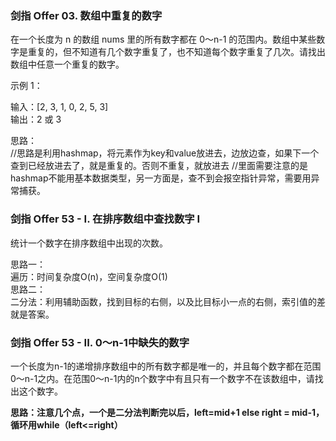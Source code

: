 ### 剑指 Offer 03. 数组中重复的数字
在一个长度为 n 的数组 nums 里的所有数字都在 0～n-1 的范围内。数组中某些数字是重复的，但不知道有几个数字重复了，也不知道每个数字重复了几次。请找出数组中任意一个重复的数字。

示例 1：

输入：[2, 3, 1, 0, 2, 5, 3]  
输出：2 或 3

思路：  
//思路是利用hashmap，将元素作为key和value放进去，边放边查，如果下一个查到已经放进去了，就是重复的。否则不重复，就放进去
//里面需要注意的是 hashmap不能用基本数据类型，另一方面是，查不到会报空指针异常，需要用异常捕获。

### 剑指 Offer 53 - I. 在排序数组中查找数字 I
统计一个数字在排序数组中出现的次数。

 思路一：  
 遍历：时间复杂度O(n)，空间复杂度O(1)  
 思路二：  
 二分法：利用辅助函数，找到目标的右侧，以及比目标小一点的右侧，索引值的差就是答案。
 
 ### 剑指 Offer 53 - II. 0～n-1中缺失的数字
 一个长度为n-1的递增排序数组中的所有数字都是唯一的，并且每个数字都在范围0～n-1之内。在范围0～n-1内的n个数字中有且只有一个数字不在该数组中，请找出这个数字。
 
 **思路：注意几个点，一个是二分法判断完以后，left=mid+1  else right = mid-1，循环用while（left<=right）**

